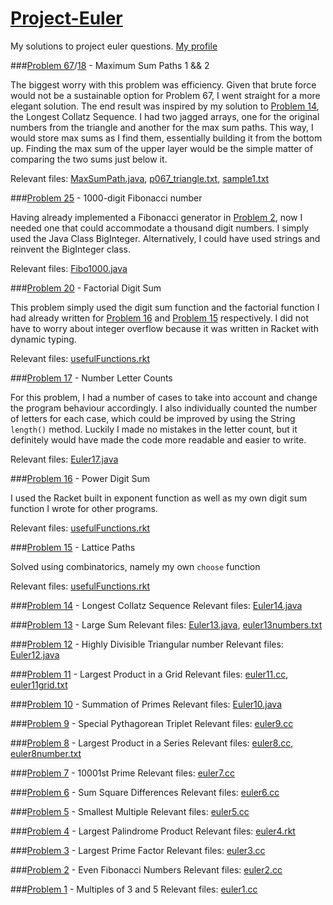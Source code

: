 # [Project-Euler](https://projecteuler.net)
My solutions to project euler questions. 
[My profile](https://projecteuler.net/profile/a.luo123.png)

###[Problem 67](https://projecteuler.net/problem=67)/[18](https://projecteuler.net/problem=18) - Maximum Sum Paths 1 && 2

The biggest worry with this problem was efficiency. Given that brute force would not be a sustainable option for Problem 67, I went straight for a more elegant solution. The end result was inspired by my solution to [Problem 14](https://projecteuler.net/problem=14), the Longest Collatz Sequence. I had two jagged arrays, one for the original numbers from the triangle and another for the max sum paths. This way, I would store max sums as I find them, essentially building it from the bottom up. Finding the max sum of the upper layer would be the simple matter of comparing the two sums just below it. 

Relevant files: [MaxSumPath.java](MaxSumPath.java), [p067_triangle.txt](p067_triangle.txt), [sample1.txt](sample1.txt)

###[Problem 25](https://projecteuler.net/problem=25) - 1000-digit Fibonacci number

Having already implemented a Fibonacci generator in [Problem 2](https://projecteuler.net/problem=2), now I needed one that could accommodate a thousand digit numbers. I simply used the Java Class BigInteger. Alternatively, I could have used strings and reinvent the BigInteger class. 

Relevant files: [Fibo1000.java](Fibo1000.java)

###[Problem 20](https://projecteuler.net/problem=20) - Factorial Digit Sum

This problem simply used the digit sum function and the factorial function I had already written for [Problem 16](https://projecteuler.net/problem=16) and [Problem 15](https://projecteuler.net/problem=15) respectively. I did not have to worry about integer overflow because it was written in Racket with dynamic typing.

Relevant files: [usefulFunctions.rkt](usefulFunctions.rkt)

###[Problem 17](https://projecteuler.net/problem=17) - Number Letter Counts

For this problem, I had a number of cases to take into account and change the program behaviour accordingly. I also individually counted the number of letters for each case, which could be improved by using the String `length()` method. Luckily I made no mistakes in the letter count, but it definitely would have made the code more readable and easier to write.

Relevant files: [Euler17.java](Euler17.java)

###[Problem 16](https://projecteuler.net/problem=16) - Power Digit Sum

I used the Racket built in exponent function as well as my own digit sum function I wrote for other programs.

Relevant files: [usefulFunctions.rkt](usefulFunctions.rkt)

###[Problem 15](https://projecteuler.net/problem=15) - Lattice Paths

Solved using combinatorics, namely my own `choose` function

Relevant files: [usefulFunctions.rkt](usefulFunctions.rkt)

###[Problem 14](https://projecteuler.net/problem=14) - Longest Collatz Sequence
Relevant files: [Euler14.java](Euler14.java)

###[Problem 13](https://projecteuler.net/problem=13) - Large Sum
Relevant files: [Euler13.java](Euler13.java), [euler13numbers.txt](euler13numbers.txt)

###[Problem 12](https://projecteuler.net/problem=12) - Highly Divisible Triangular number
Relevant files: [Euler12.java](Euler12.java)

###[Problem 11](https://projecteuler.net/problem=11) - Largest Product in a Grid
Relevant files: [euler11.cc](euler11.cc), [euler11grid.txt](euler11grid.txt)

###[Problem 10](https://projecteuler.net/problem=10) - Summation of Primes
Relevant files: [Euler10.java](Euler10.java)

###[Problem 9](https://projecteuler.net/problem=9) - Special Pythagorean Triplet
Relevant files: [euler9.cc](euler9.cc)

###[Problem 8](https://projecteuler.net/problem=8) - Largest Product in a Series
Relevant files: [euler8.cc](euler8.cc), [euler8number.txt](euler8number.txt)

###[Problem 7](https://projecteuler.net/problem=7) - 10001st Prime
Relevant files: [euler7.cc](euler7.cc)

###[Problem 6](https://projecteuler.net/problem=6) - Sum Square Differences
Relevant files: [euler6.cc](euler6.cc)

###[Problem 5](https://projecteuler.net/problem=5) - Smallest Multiple
Relevant files: [euler5.cc](euler5.cc)

###[Problem 4](https://projecteuler.net/problem=4) - Largest Palindrome Product
Relevant files: [euler4.rkt](euler4.rkt)

###[Problem 3](https://projecteuler.net/problem=3) - Largest Prime Factor
Relevant files: [euler3.cc](euler3.cc)

###[Problem 2](https://projecteuler.net/problem=2) - Even Fibonacci Numbers
Relevant files: [euler2.cc](euler2.cc)

###[Problem 1](https://projecteuler.net/problem=1) - Multiples of 3 and 5
Relevant files: [euler1.cc](euler1.cc)
